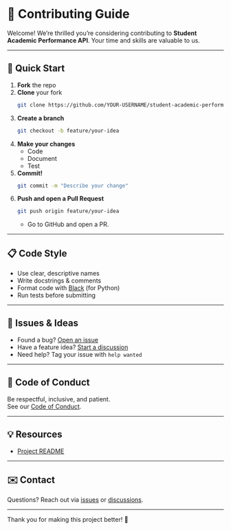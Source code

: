 # 🌟 Contributing Guide

Welcome! We’re thrilled you’re considering contributing to **Student Academic Performance API**. Your time and skills are valuable to us.

---

## 🚀 Quick Start

1. **Fork** the repo
2. **Clone** your fork  
   ```bash
   git clone https://github.com/YOUR-USERNAME/student-academic-performance-api.git
   ```
3. **Create a branch**  
   ```bash
   git checkout -b feature/your-idea
   ```
4. **Make your changes**  
   - Code
   - Document
   - Test
5. **Commit!**  
   ```bash
   git commit -m "Describe your change"
   ```
6. **Push and open a Pull Request**  
   ```bash
   git push origin feature/your-idea
   ```
   - Go to GitHub and open a PR.

---

## 📋 Code Style

- Use clear, descriptive names
- Write docstrings & comments
- Format code with [Black](https://black.readthedocs.io/en/stable/) (for Python)
- Run tests before submitting

---

## 📝 Issues & Ideas

- Found a bug? [Open an issue](../../issues)
- Have a feature idea? [Start a discussion](../../discussions)
- Need help? Tag your issue with `help wanted`

---

## 🙌 Code of Conduct

Be respectful, inclusive, and patient.  
See our [Code of Conduct](./CODE_OF_CONDUCT.md).

---

## 💡 Resources

- [Project README](./README.md)

---

## ✉️ Contact

Questions? Reach out via [issues](../../issues) or [discussions](../../discussions).

---

Thank you for making this project better! 🎉
